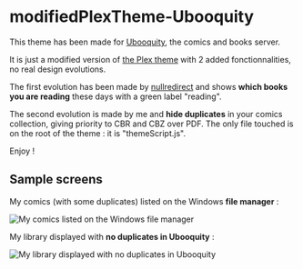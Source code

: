 # modifiedPlexTheme-Ubooquity

This theme has been made for [Ubooquity](https://vaemendis.net/ubooquity/), the comics and books server. 

It is just a modified version of [the Plex theme](https://github.com/FinalAngel/plextheme) with 2 added fonctionnalities, no real design evolutions.

The first evolution has been made by [nullredirect](https://github.com/nullredirect/modifiedPlexTheme-Ubooquity) and shows **which books you are reading** these days with a green label "reading".

The second evolution is made by me and **hide duplicates** in your comics collection, giving priority to CBR and CBZ over PDF. The only file touched is on the root of the theme : it is "themeScript.js".

Enjoy !

## Sample screens

My comics (with some duplicates) listed on the Windows **file manager** :

![My comics listed on the Windows file manager](https://i.imgur.com/gUfcPKT.png)

My library displayed with **no duplicates in Ubooquity** :

![My library displayed with no duplicates in Ubooquity](https://i.imgur.com/ULfUROK.png)

